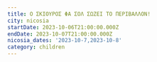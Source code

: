 ```yaml
---
title: Ο ΣΚΙΟΥΡΟΣ ΦΑ ΣΟΛ ΣΩΖΕΙ ΤΟ ΠΕΡΙΒΑΛΛΟΝ!
city: nicosia
startDate: 2023-10-06T21:00:00.000Z
endDate: 2023-10-07T21:00:00.000Z
nicosia_dates: '2023-10-7,2023-10-8'
category: children
---
```


